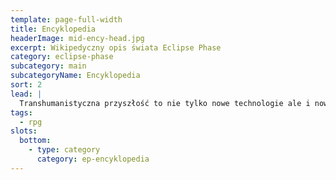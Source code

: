 ```yaml
---
template: page-full-width
title: Encyklopedia 
headerImage: mid-ency-head.jpg
excerpt: Wikipedyczny opis świata Eclipse Phase
category: eclipse-phase
subcategory: main
subcategoryName: Encyklopedia
sort: 2
lead: |
  Transhumanistyczna przyszłość to nie tylko nowe technologie ale i nowe społeczeństwa, nowe podmioty polityczne, korporacje i organizacje przestępcze
tags: 
  - rpg
slots:
  bottom:
    - type: category
      category: ep-encyklopedia
---
```

